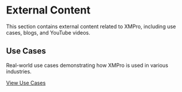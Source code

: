 # External Content

This section contains external content related to XMPro, including use cases, blogs, and YouTube videos.

## Use Cases

Real-world use cases demonstrating how XMPro is used in various industries.

[View Use Cases](use-cases/)
